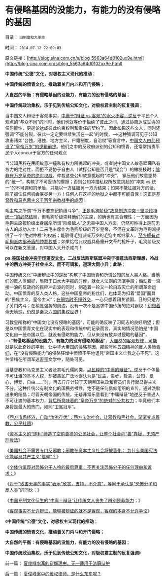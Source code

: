 # 有侵略基因的没能力，有能力的没有侵略的基因

目录： `旧制度和大革命` 

时间： `2014-07-12 22:09:03` 

原文链接：[http://blog.sina.com.cn/s/blog_5563a64d0102ux9e.html](http://blog.sina.com.cn/s/blog_5563a64d0102ux9e.html)

**中国传统“公德”文化，对极权主义现代的推动**；

**中国传统的愤青文化，推动着关门内斗和开门侵略；**

**大自然的平衡：有侵略基因的没能力，有能力的没有侵略的基因**；

**中国传统政治集权，乐于见到传统公知文化，对极权君主制的反复强调**；

当中国文人辩证于客观事实，[中庸于“辩证 vs
客观”的水火不容，逆反](../../../2014/7/10/辩证vs客观”水火不容,无视“个体意识主权”的邪教陋习.md)于平民个人观点的“与众不同”的同时，他们也就等价于拒绝了彼此之间，通过协商达成妥协的任何能性，更遑论达成彼此约束权利和责任的契约了。因此如果这些文人，同时还强调“不能分裂，彼此一定定要继续生活在一起”的时侯，——>这种强调可见于公知攻击诸如“台独，港独，地方主义，户籍制度，自治权”等宣言中，[中国文人由此预设了“皇帝万岁”的逻辑前提](../../../2012/2/17/任何革命都是极端的，极端分子就是革命分子.md)。他们之中的反政府派别的公知和愤青，还常常指责平民个人concur于官方的任何观点

当公知民粹在民间故意冲撞私有权力所挑起的冲突，或者说中国文人故意蹂躏私有权力的绝对性，而拒不妥协于自由人（试探公知是否只是“误会”）的橄榄枝时；[除非有万岁皇帝的绝对权威](../../../2012/2/10/中国国民主素质不亚于美国，文人素质与美国一样愚昧.md)，仲裁这些公知故意挑起的“冲突”，
镇压他们故意坚持的“统一”，构筑了不可妥协的摩擦；否则公知冲撞私权所故意挑起的“冲突 vs
统一”的不可调和的矛盾，只能以一方征服另一方为结果；如果不能征服对方的话，除了抓住任何机会屠尽另一方！任何人在这样的地狱之中都不可能自保！[这正是基督教和马克思主义千百年宗教战争的成因](../../../2013/3/23/信仰越坚定，越是无可救药；.md)！

毛主席之所谓“千万不要忘记阶级斗争”，[正是毛狗阶级“故意制造冲突＋坚决维持统一”的必然结](http://darthvad.blog.163.com/blog/static/53399470201110141958105/)局，但毛狗阶级崇拜他们的主席，的确也有其合理性；一方面因为毛狗主席按阶级出身屠杀所谓“阶级敌人”之无辜中国人方面，仍然可称得上是前无古人的成功人士！二来毛主席作为毛狗阶级的万岁皇帝，不但在文革时为毛狗派提供了一个“绝对仲裁”的权威；能驳得毛狗派喊万岁的毛狗主席继承人，[至少拥有对毛狗派内部矛盾的仲裁权威](../../../2012/2/12/希特勒的元首原则有什么合理性？.md)；如果恰恰此权威具备重开文革的枪杆子，毛狗阶级又可以在新文革里，对中国人大开杀戒鸟！

**ps:[美国社会冲突于印第安文化](../../../2009/7/6/印第安传统文化在文明冲突中的节节抵抗中败退.md)，二战反法西斯联盟冲突于德意法西斯理想，冷战中的西方冲突于社会主义，而不可调和，道理大同小异；此略**；

中国传统文化“中庸辩证中的逆反”构筑了中国愤青和所谓公知的反人类人格。当他们的反人类偏好，局限于口水大字报的时侯，就女人法则的流氓手段；煽动着一浪接一浪的反政府的民粹冲击波的同时，制造着一轮又一轮自取灭亡的所谓革命运动。中国愤青的反人类人格，这些中国皇帝的粉丝们，也体现为扣着“爱国”面具的“民族主义，皇帝主义”；[在弱势时不懂外交](../../../2011/1/13/近代中国什么叫“弱国无外交”？.md)，一心只想着闭关锁国，目的只是为了关门内斗；在稍显强势的周边，没有一次不是追求中国传统的绝对霸权！[幻想着今天地球，仍然是秦灭六国的集权世界](../../../2008/9/12/战国与秦灭六国并非今天适用的政治模式.md)！

习教皇所称的“中国文化没有侵略的基因”，可能的确反映了习同志的良好期望；但是以中国愤青文化在现实中的表现和传统中的记录而言，真实的情况恐怕是“中国文化自一统帝国以后，就没有侵略的能力，但从来没有放弃过侵略的基因”，——>“**有侵略基因的没能力，有能力的没有侵略的基因**”，[大自然的客观规律，可能就是以此奇妙的平衡](../../../2011/10/18/“阶级斗争”是对平民生命财产的宣战令.md)，让中华大帝国的侵略基因，[那些号称五四精神的反人类愤青们](../../../2013/8/25/《旧制度和大革命》的现实威胁仍然是极左性质的“五四精神”.md)，在“没有侵略能力”的侵略狂燥中愤愤不平地诅咒“帝国主义亡我之心不死”。这种情绪在所谓军迷歪歪文学中，随处可见。

当基督教和马克思主义者及其毛孔儒同类，[以民粹的“中庸的辩证”，](../../../2011/12/3/公有制特征是民粹化，劣币驱逐良币.md)逆反于个体最不可让渡的基本人权，却被愚民广泛地误认为是“民主，进步，启蒙，公知，爱心，博爱，自由……”时，再去斤斤计较于天朝帝国执政和官员们言行就显得主次不分。这种传统公有制文化的国民劣根性，绝不是任何信仰组织的宣传，通过洗脑出来的结晶；尽管天朝帝国的传统，无疑非常乐意看到“中庸辩证”地逆反于普通人不可让渡的基本权力，[背后所意味着的“皇帝万岁”的绝对的公共权力](../../../2010/8/17/民主未必进步;；“君权私有”是公有制的必然.md)；毕竟他们本身将是最大的热门，如同“卫冕冠军”。

《[西方市场经济，自动“汰劣存优”；西方法治社会，让邪教和黑社会，渐渐变成善教，公民社团](../../../2014/6/25/为什么“洋人命贵，国民命贱”，必须“宁与洋人，勿与家奴”？.md)》

《[资本主义的“逐利”缔造了空前善德的公民社会，让整个社会向“善”靠拢，无须严刑峻法](../../../2014/6/26/资本主义的“逐利”缔造了空前善德的公民社会.md)》

《[美国社会不需要专门反邪教；邪教在资本主义社会将被善化；
为什么美国宪法不能容忍共产主义“信仰”？](../../../2014/6/28/为什么美国宪法不能容忍共产主义“信仰”？不将共产主义视为“一种信仰”？.md)》

《[个体价值观对恐怖分子人格的最后尊重：不再关注恐怖分子的任何理由和诉求；](../../../2014/7/2/资本主义社会，不关注恐怖分子的任何理由和诉求；.md)》

《[对于“残害无辜的事实”表示“欣赏，支持，不介意”，等同于承认是“恐怖分子和反人类”的同伙；](../../../2014/7/3/判定恐怖分子和反人类的充分条件，中国的愤青及中国传统的文化.md)》

《[中国专制文化衍生的“中庸＝辩证”让传统文人丧失了辨别是非能力](../../../2014/7/8/俺国愤青的反人类人格，让中国成为邪教滋生的沃土.md)；》

《[客观事实不允许辩证，能够被辩证的就不是客观，客观的本身不允许争论](../../../2014/7/10/辩证vs客观”水火不容,无视“个体意识主权”的邪教陋习.md)》

《**中国传统“公德”文化，对极权主义现代的推动**；

**中国传统的愤青文化，推动着关门内斗和开门侵略；**

**大自然的平衡：有侵略基因的没能力，有能力的没有侵略的基因**；

**中国传统政治集权，乐于见到传统公知文化，对极权君主制的反复强调**》

前一篇： [夏俊峰水军的辩解理由，无一适用于法庭辩护](../../../2014/7/12/夏俊峰水军的辩解理由，无一适用于法庭辩护.md)

后一篇： [夏俊峰案中的维权律师，是什么东东呢？](../../../2014/7/10/夏俊峰案中的维权律师，是什么东东呢？.md)

